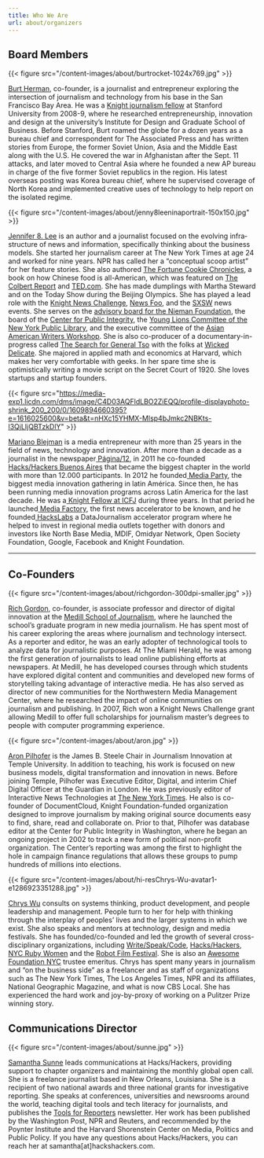 ```yaml
---
title: Who We Are
url: about/organizers
---
```

## Board Members

{{< figure src="/content-images/about/burtrocket-1024x769.jpg" >}}

[Burt Herman][3], co-founder, is a journalist and entrepreneur exploring the intersection of journalism and technology from his base in the San Francisco Bay Area. He was a [Knight journalism fellow][4] at Stanford University from 2008-9, where he researched entrepreneurship, innovation and design at the university&#8217;s Institute for Design and Graduate School of Business. Before Stanford, Burt roamed the globe for a dozen years as a bureau chief and correspondent for The Associated Press and has written stories from Europe, the former Soviet Union, Asia and the Middle East along with the U.S. He covered the war in Afghanistan after the Sept. 11 attacks, and later moved to Central Asia where he founded a new AP bureau in charge of the five former Soviet republics in the region. His latest overseas posting was Korea bureau chief, where he supervised coverage of North Korea and implemented creative uses of technology to help report on the isolated regime.

{{< figure src="/content-images/about/jenny8leeninaportrait-150x150.jpg" >}}

[Jennifer 8. Lee](http://www.jennifer8lee.com) is an author and a journalist focused on the evolv­ing infra­struc­ture of news and information, specifically thinking about the business models. She started her journalism career at The New York Times at age 24 and worked for nine years. NPR has called her a &#8220;conceptual scoop artist&#8221; for her feature stories. She also authored [The Fortune Cookie Chronicles][7], a book on how Chinese food is all-American, which was featured on [The Colbert Report][8] and [TED.com][9]. She has made dumplings with Martha Steward and on the Today Show during the Beijing Olympics. She has played a lead role with the [Knight News Challenge][10], [News Foo][11], and the [SXSW][12] news events. She serves on the [advisory board for the Nieman Foundation][13], the board of the [Center for Public Integrity][14], the [Young Lions Committee of the New York Public Library][15], and the executive committee of the [Asian American Writers Workshop][16]. She is also co-producer of a documentary-in-progress called [The Search for General Tso][17] with the folks at [Wicked Delicate][18]. She majored in applied math and economics at Harvard, which makes her very comfortable with geeks. In her spare time she is optimistically writing a movie script on the Secret Court of 1920. She loves startups and startup founders.

{{< figure src="https://media-exp1.licdn.com/dms/image/C4D03AQFldLBO2ZiEQQ/profile-displayphoto-shrink_200_200/0/1609894660395?e=1616025600&v=beta&t=nHXc15YHMX-Mlsp4bJmkc2NBKts-l3QjLIjQBTzkDlY" >}}

[Mariano Blejman](https://ar.linkedin.com/in/marianoblejman) is a media entrepreneur with more than 25 years in the field of news, technology and innovation. After more than a decade as a journalist in the newspaper[ Página/12](https://www.pagina12.com.ar/), in 2011 he co-founded[ Hacks/Hackers Buenos Aires](https://www.meetup.com/es/HacksHackersBA/) that became the biggest chapter in the world with more than 12.000 participants. In 2012 he founded[ Media Party](https://www.mediaparty.info/), the biggest media innovation gathering in latin América. Since then, he has been running media innovation programs across Latin America for the last decade. He was a[ Knight Fellow at ICFJ](https://www.icfj.org/our-work/knight/profiles/mariano-blejman) during three years. In that period he launched[ Media Factory](https://mediafactory.vc/), the first news accelerator to be known, and he founded[ HacksLabs](https://hackdash.org/dashboards/hackslabs) a DataJournalism accelerator program where he helped to invest in regional media outlets together with donors and investors like North Base Media, MDIF, Omidyar Network, Open Society Foundation, Google, Facebook and Knight Foundation.

---

## Co-Founders

{{< figure src="/content-images/about/richgordon-300dpi-smaller.jpg" >}}

[Rich Gordon][1], co-founder, is associate professor and director of digital innovation at the [Medill School of Journalism][2], where he launched the school’s graduate program in new media journalism. He has spent most of his career exploring the areas where journalism and technology intersect. As a reporter and editor, he was an early adopter of technological tools to analyze data for journalistic purposes. At The Miami Herald, he was among the first generation of journalists to lead online publishing efforts at newspapers. At Medill, he has developed courses through which students have explored digital content and communities and developed new forms of storytelling taking advantage of interactive media. He has also served as director of new communities for the Northwestern Media Management Center, where he researched the impact of online communities on journalism and publishing. In 2007, Rich won a Knight News Challenge grant allowing Medill to offer full scholarships for journalism master&#8217;s degrees to people with computer programming experience.

{{< figure src="/content-images/about/aron.jpg" >}}

[Aron Pilhofer][5] is the James B. Steele Chair in Journalism Innovation at Temple University. In addition to teaching, his work is focused on new business models, digital transformation and innovation in news. Before joining Temple, Pilhofer was Executive Editor, Digital, and interim Chief Digital Officer at the Guardian in London. He was previously editor of Interactive News Technologies at [The New York Times][6]. He also is co-founder of DocumentCloud, Knight Foundation-funded organization designed to improve journalism by making original source documents easy to find, share, read and collaborate on. Prior to that, Pilhofer was database editor at the Center for Public Integrity in Washington, where he began an ongoing project in 2002 to track a new form of political non-profit organization. The Center&#8217;s reporting was among the first to highlight the hole in campaign finance regulations that allows these groups to pump hundreds of millions into elections.

{{< figure src="/content-images/about/hi-resChrys-Wu-avatar1-e1286923351288.jpg" >}}

[Chrys Wu](http://chryswu.com) consults on systems thinking, product development, and people leadership and management. People turn to her for help with thinking through the interplay of peoples’ lives and the larger systems in which we exist. She also speaks and mentors at technology, design and media festivals. She has founded/co-founded and led the growth of several cross-disciplinary organizations, including [Write/Speak/Code](http://writespeakcode.com/), [Hacks/Hackers](http://hackshackers.com/), [NYC Ruby Women](http://www.meetup.com/NYC-Ruby-Women) and the [Robot Film Festival](http://robotfilmfestival.com/). She is also an [Awesome Foundation NYC](https://www.awesomefoundation.org/en/chapters/nyc) trustee emeritus. Chrys has spent many years in journalism and “on the business side” as a freelancer and as staff of organizations such as The New York Times, The Los Angeles Times, NPR and its affiliates, National Geographic Magazine, and what is now CBS Local. She has experienced the hard work and joy-by-proxy of working on a Pulitzer Prize winning story.

## Communications Director

{{< figure src="/content-images/about/sunne.jpg" >}}

[Samantha Sunne][22] leads communications at Hacks/Hackers, providing support to chapter organizers and maintaining the monthly global open call. She is a freelance journalist based in New Orleans, Louisiana. She is a recipient of two national awards and three national grants for investigative reporting. She speaks at conferences, universities and newsrooms around the world, teaching digital tools and tech literacy for journalists, and publishes the [Tools for Reporters][23] newsletter. Her work has been published by the Washington Post, NPR and Reuters, and recommended by the Poynter Institute and the Harvard Shorenstein Center on Media, Politics and Public Policy. If you have any questions about Hacks/Hackers, you can reach her at samantha[at]hackshackers.com.


 [1]: http://www.linkedin.com/in/richgordon
 [2]: http://www.medill.northwestern.edu/
 [3]: http://burtherman.com
 [4]: http://knight.stanford.edu/fellows/2009/herman/
 [5]: http://twitter.com/pilhofer
 [6]: http://nytimes.com
 [7]: http://fortunecookiechronicles.com
 [8]: http://www.colbertnation.com/the-colbert-report-videos/163297/march-04-2008/jennifer-8--lee
 [9]: http://www.ted.com/talks/jennifer_8_lee_looks_for_general_tso.html
 [10]: http://newschallenge.org
 [11]: http://newsfoo.org
 [12]: http://sxsw.com
 [13]: http://www.nieman.harvard.edu/NiemanFoundation/AboutTheFoundation/AdvisoryBoard.aspx
 [14]: http://cpi.org
 [15]: http://www.nypl.org/support/membership/young-lions
 [16]: http://aaww.org
 [17]: http://thesearchforgeneraltso.com
 [18]: http://wickedelicate.com
 [19]: http://chryswu.com/
 [20]: http://twitter.com/MacDiva
 [21]: http://pinboard.in/u:MacDiva
 [22]: http://www.samanthasunne.com/
 [23]: https://toolsforreporters.com/
